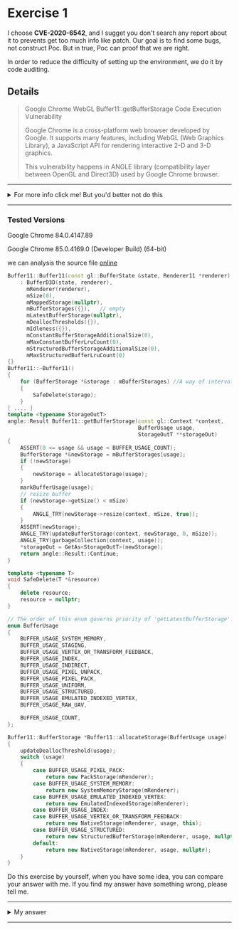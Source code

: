 # Exercise 1

I choose **CVE-2020-6542**, and I sugget you don't search any report about it to prevents get too much info like patch. Our goal is to find some bugs, not construct Poc. But in true, Poc can proof that we are right.

In order to reduce the difficulty of setting up the environment, we do it by code auditing.


## Details

> Google Chrome WebGL Buffer11::getBufferStorage Code Execution Vulnerability
>
> Google Chrome is a cross-platform web browser developed by Google. It supports many features, including WebGL (Web Graphics Library), a JavaScript API for rendering interactive 2-D and 3-D graphics.
>
> This vulnerability happens in ANGLE library (compatibility layer between OpenGL and Direct3D) used by Google Chrome browser.
> 

---------
<details>
  <summary>For more info click me! But you'd better not do this</summary>

   Chromium crashes inside the `Buffer11::getBufferStorage` function. This is because newStorage element points to previously freed memory, leading to a use-after-free vulnerability.
</details>

--------

### Tested Versions

Google Chrome  84.0.4147.89

Google Chrome  85.0.4169.0 (Developer Build) (64-bit)

we can analysis the source file [online](https://chromium.googlesource.com/angle/angle/+/50a2725742948702720232ba46be3c1f03822ada/src/libANGLE/renderer/d3d/d3d11/Buffer11.cpp#801)



```c++
Buffer11::Buffer11(const gl::BufferState &state, Renderer11 *renderer)
    : BufferD3D(state, renderer),
      mRenderer(renderer),
      mSize(0),
      mMappedStorage(nullptr),
      mBufferStorages({}),   // empty
      mLatestBufferStorage(nullptr),
      mDeallocThresholds({}),
      mIdleness({}),
      mConstantBufferStorageAdditionalSize(0),
      mMaxConstantBufferLruCount(0),
      mStructuredBufferStorageAdditionalSize(0),
      mMaxStructuredBufferLruCount(0)
{}
Buffer11::~Buffer11()
{
    for (BufferStorage *&storage : mBufferStorages) //A way of interval iteration, like python
    {
        SafeDelete(storage);
    }
[ .... ]
template <typename StorageOutT>
angle::Result Buffer11::getBufferStorage(const gl::Context *context,
                                         BufferUsage usage,
                                         StorageOutT **storageOut)
{
    ASSERT(0 <= usage && usage < BUFFER_USAGE_COUNT);
    BufferStorage *&newStorage = mBufferStorages[usage];
    if (!newStorage)
    {
        newStorage = allocateStorage(usage);
    }
    markBufferUsage(usage);
    // resize buffer
    if (newStorage->getSize() < mSize)
    {
        ANGLE_TRY(newStorage->resize(context, mSize, true));
    }
    ASSERT(newStorage);
    ANGLE_TRY(updateBufferStorage(context, newStorage, 0, mSize));
    ANGLE_TRY(garbageCollection(context, usage));
    *storageOut = GetAs<StorageOutT>(newStorage);
    return angle::Result::Continue;
}
```
```c++
template <typename T>
void SafeDelete(T *&resource)
{
    delete resource;
    resource = nullptr;
}
```
```c++
// The order of this enum governs priority of 'getLatestBufferStorage'.
enum BufferUsage
{
    BUFFER_USAGE_SYSTEM_MEMORY,
    BUFFER_USAGE_STAGING,
    BUFFER_USAGE_VERTEX_OR_TRANSFORM_FEEDBACK,
    BUFFER_USAGE_INDEX,
    BUFFER_USAGE_INDIRECT,
    BUFFER_USAGE_PIXEL_UNPACK,
    BUFFER_USAGE_PIXEL_PACK,
    BUFFER_USAGE_UNIFORM,
    BUFFER_USAGE_STRUCTURED,
    BUFFER_USAGE_EMULATED_INDEXED_VERTEX,
    BUFFER_USAGE_RAW_UAV,

    BUFFER_USAGE_COUNT,
};
```

```c++
Buffer11::BufferStorage *Buffer11::allocateStorage(BufferUsage usage)
{
    updateDeallocThreshold(usage);
    switch (usage)
    {
        case BUFFER_USAGE_PIXEL_PACK:
            return new PackStorage(mRenderer);
        case BUFFER_USAGE_SYSTEM_MEMORY:
            return new SystemMemoryStorage(mRenderer);
        case BUFFER_USAGE_EMULATED_INDEXED_VERTEX:
            return new EmulatedIndexedStorage(mRenderer);
        case BUFFER_USAGE_INDEX:
        case BUFFER_USAGE_VERTEX_OR_TRANSFORM_FEEDBACK:
            return new NativeStorage(mRenderer, usage, this);
        case BUFFER_USAGE_STRUCTURED:
            return new StructuredBufferStorage(mRenderer, usage, nullptr);
        default:
            return new NativeStorage(mRenderer, usage, nullptr);
    }
}
```

Do this exercise by yourself, when you have some idea, you can compare your answer with me. If you find my answer have something wrong, please tell me.




---------
<details>
  <summary>My answer</summary>

  we can see that the begain of `getBufferStorage` have range check. But in true, it can oob read. Because `BUFFER_USAGE_COUNT` not equal to the length of `mBufferStorages`, so it can trade one buffer which not valid as `BufferStorage`.

  What's more, the `newStorage` which we get from `allocateStorage` func, have not inserted into `mBufferStorages`, this mean if we call it twice, it will allocate twice for the same use. Maybe it can be used for breaking it, but I have not further analysis.

  If you are instread of how to construct the Poc, you can get help form [this](https://bugs.chromium.org/p/chromium/issues/attachmentText?aid=457249).

</details>

--------

